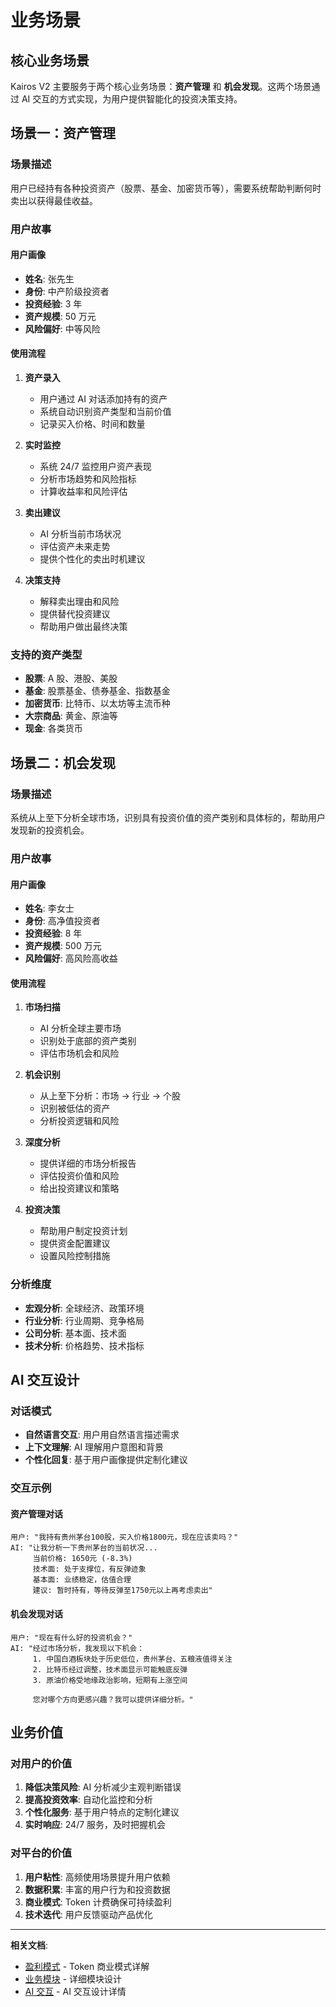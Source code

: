 # 业务场景

## 核心业务场景

Kairos V2 主要服务于两个核心业务场景：**资产管理** 和 **机会发现**。这两个场景通过 AI 交互的方式实现，为用户提供智能化的投资决策支持。

## 场景一：资产管理

### 场景描述

用户已经持有各种投资资产（股票、基金、加密货币等），需要系统帮助判断何时卖出以获得最佳收益。

### 用户故事

#### 用户画像

- **姓名**: 张先生
- **身份**: 中产阶级投资者
- **投资经验**: 3 年
- **资产规模**: 50 万元
- **风险偏好**: 中等风险

#### 使用流程

1. **资产录入**

   - 用户通过 AI 对话添加持有的资产
   - 系统自动识别资产类型和当前价值
   - 记录买入价格、时间和数量

2. **实时监控**

   - 系统 24/7 监控用户资产表现
   - 分析市场趋势和风险指标
   - 计算收益率和风险评估

3. **卖出建议**

   - AI 分析当前市场状况
   - 评估资产未来走势
   - 提供个性化的卖出时机建议

4. **决策支持**
   - 解释卖出理由和风险
   - 提供替代投资建议
   - 帮助用户做出最终决策

### 支持的资产类型

- **股票**: A 股、港股、美股
- **基金**: 股票基金、债券基金、指数基金
- **加密货币**: 比特币、以太坊等主流币种
- **大宗商品**: 黄金、原油等
- **现金**: 各类货币

## 场景二：机会发现

### 场景描述

系统从上至下分析全球市场，识别具有投资价值的资产类别和具体标的，帮助用户发现新的投资机会。

### 用户故事

#### 用户画像

- **姓名**: 李女士
- **身份**: 高净值投资者
- **投资经验**: 8 年
- **资产规模**: 500 万元
- **风险偏好**: 高风险高收益

#### 使用流程

1. **市场扫描**

   - AI 分析全球主要市场
   - 识别处于底部的资产类别
   - 评估市场机会和风险

2. **机会识别**

   - 从上至下分析：市场 → 行业 → 个股
   - 识别被低估的资产
   - 分析投资逻辑和风险

3. **深度分析**

   - 提供详细的市场分析报告
   - 评估投资价值和风险
   - 给出投资建议和策略

4. **投资决策**
   - 帮助用户制定投资计划
   - 提供资金配置建议
   - 设置风险控制措施

### 分析维度

- **宏观分析**: 全球经济、政策环境
- **行业分析**: 行业周期、竞争格局
- **公司分析**: 基本面、技术面
- **技术分析**: 价格趋势、技术指标

## AI 交互设计

### 对话模式

- **自然语言交互**: 用户用自然语言描述需求
- **上下文理解**: AI 理解用户意图和背景
- **个性化回复**: 基于用户画像提供定制化建议

### 交互示例

#### 资产管理对话

```
用户: "我持有贵州茅台100股，买入价格1800元，现在应该卖吗？"
AI: "让我分析一下贵州茅台的当前状况...
     当前价格: 1650元 (-8.3%)
     技术面: 处于支撑位，有反弹迹象
     基本面: 业绩稳定，估值合理
     建议: 暂时持有，等待反弹至1750元以上再考虑卖出"
```

#### 机会发现对话

```
用户: "现在有什么好的投资机会？"
AI: "经过市场分析，我发现以下机会：
     1. 中国白酒板块处于历史低位，贵州茅台、五粮液值得关注
     2. 比特币经过调整，技术面显示可能触底反弹
     3. 原油价格受地缘政治影响，短期有上涨空间

     您对哪个方向更感兴趣？我可以提供详细分析。"
```

## 业务价值

### 对用户的价值

1. **降低决策风险**: AI 分析减少主观判断错误
2. **提高投资效率**: 自动化监控和分析
3. **个性化服务**: 基于用户特点的定制化建议
4. **实时响应**: 24/7 服务，及时把握机会

### 对平台的价值

1. **用户粘性**: 高频使用场景提升用户依赖
2. **数据积累**: 丰富的用户行为和投资数据
3. **商业模式**: Token 计费确保可持续盈利
4. **技术迭代**: 用户反馈驱动产品优化

---

**相关文档**:

- [盈利模式](./business-model.md) - Token 商业模式详解
- [业务模块](../business/modules-overview.md) - 详细模块设计
- [AI 交互](../business/ai-interaction.md) - AI 交互设计详情
